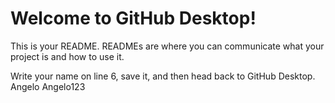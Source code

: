 # Welcome to GitHub Desktop!

This is your README. READMEs are where you can communicate what your project is and how to use it.
  
Write your name on line 6, save it, and then head back to GitHub Desktop.
Angelo
Angelo123
